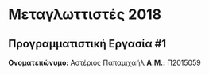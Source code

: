 # Μεταγλωττιστές 2018
## Προγραμματιστική Εργασία #1

**Ονοματεπώνυμο:** Αστέριος Παπαμιχαήλ
**Α.Μ.:** Π2015059


